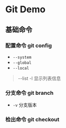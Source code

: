 # Git Demo

## 基础命令

### 配置命令 git config

- `--system`
- `--global`
- `--local`
> --list -l 显示列表信息

### 分支命令 git branch

- `-v` 分支版本

### 检出命令 git checkout

